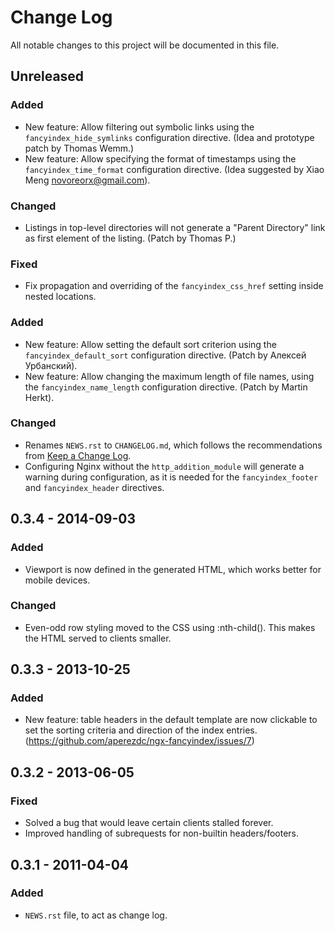 # Change Log
All notable changes to this project will be documented in this file.

## Unreleased
### Added
- New feature: Allow filtering out symbolic links using the
  `fancyindex_hide_symlinks` configuration directive. (Idea and prototype
  patch by Thomas Wemm.)
- New feature: Allow specifying the format of timestamps using the
  `fancyindex_time_format` configuration directive. (Idea suggested by
  Xiao Meng <novoreorx@gmail.com>).
### Changed
- Listings in top-level directories will not generate a "Parent Directory"
  link as first element of the listing. (Patch by Thomas P.)
### Fixed
- Fix propagation and overriding of the `fancyindex_css_href` setting inside
  nested locations.


### Added
- New feature: Allow setting the default sort criterion using the
  `fancyindex_default_sort` configuration directive. (Patch by
  Алексей Урбанский).
- New feature: Allow changing the maximum length of file names, using
  the `fancyindex_name_length` configuration directive. (Patch by
  Martin Herkt).

### Changed
- Renames `NEWS.rst` to `CHANGELOG.md`, which follows the recommendations
	from [Keep a Change Log](http://keepachangelog.com/).
- Configuring Nginx without the `http_addition_module` will generate a
  warning during configuration, as it is needed for the `fancyindex_footer`
  and `fancyindex_header` directives.


## 0.3.4 - 2014-09-03

### Added
- Viewport is now defined in the generated HTML, which works better
  for mobile devices.

### Changed
- Even-odd row styling moved to the CSS using :nth-child(). This
  makes the HTML served to clients smaller.


## 0.3.3 - 2013-10-25

### Added
- New feature: table headers in the default template are now clickable
  to set the sorting criteria and direction of the index entries.
  (https://github.com/aperezdc/ngx-fancyindex/issues/7)


## 0.3.2 - 2013-06-05

### Fixed
- Solved a bug that would leave certain clients stalled forever.
- Improved handling of subrequests for non-builtin headers/footers.


## 0.3.1 - 2011-04-04

### Added
- `NEWS.rst` file, to act as change log.
